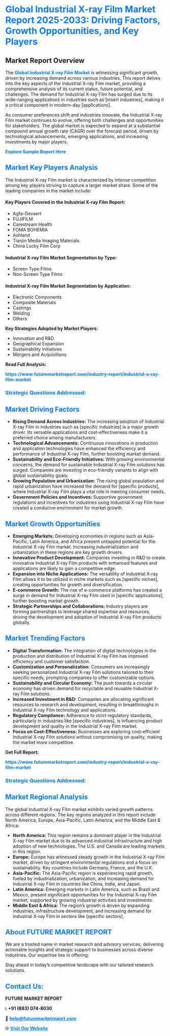 <h1 style="color: #007BFF;">Global Industrial X-ray Film Market Report 2025-2033: Driving Factors, Growth Opportunities, and Key Players</h1>

<section id="overview">
<h2>Market Report Overview</h2>
<p>The <a href="https://www.futuremarketreport.com/industry-report/industrial-x-ray-film-market" style="color: #007BFF; text-decoration: none;"><strong>Global Industrial X-ray Film Market</strong></a> is witnessing significant growth, driven by increasing demand across various industries. This report delves into the key aspects of the Industrial X-ray Film market, providing a comprehensive analysis of its current status, future potential, and challenges. The demand for Industrial X-ray Film has surged due to its wide-ranging applications in industries such as [insert industries], making it a critical component in modern-day [applications].</p>
<p>As consumer preferences shift and industries innovate, the Industrial X-ray Film market continues to evolve, offering both challenges and opportunities for stakeholders. The global market is expected to expand at a substantial compound annual growth rate (CAGR) over the forecast period, driven by technological advancements, emerging applications, and increasing investments by major players.</p>
</section>

<section id="overview">
<p><a href="https://www.futuremarketreport.com/request-sample/reportId=58934" style="color: #007BFF; text-decoration: none;"><strong>Explore Sample Report Here</strong></a></p>
</section>

<section id="key-players">
<h2 style="color: #007BFF;">Market Key Players Analysis</h2>
<p>The Industrial X-ray Film market is characterized by intense competition among key players striving to capture a larger market share. Some of the leading companies in the market include:</p>
<h4>Key Players Covered in the Industrial X-ray Film Report:</h4>
<ul><li>Agfa-Gevaert</li><li>FUJIFILM</li><li>Carestream Health</li><li>FOMA BOHEMIA</li><li>Ashland</li><li>Tianjin Media Imaging Materials</li><li>China Lucky Film Corp</li></ul>
<h4>Industrial X-ray Film Market Segmentation by Type:</h4>
<ul><li>Screen Type Films</li><li>Non-Screen Type Films</li></ul>

<h4>Industrial X-ray Film Market Segmentation by Application:</h4>
<ul><li>Electronic Components</li><li>Composite Materials</li><li>Castings</li><li>Welding</li><li>Others</li></ul>
<p><strong>Key Strategies Adopted by Market Players:</strong></p>
<ul>
<li>Innovation and R&D</li>
<li>Geographical Expansion</li>
<li>Sustainability Initiatives</li>
<li>Mergers and Acquisitions</li>
</ul>
</section>

<section>
<p><strong>Read Full Analysis: </strong></p><a href="https://www.futuremarketreport.com/industry-report/industrial-x-ray-film-market" style="color: #007BFF; text-decoration: none;"><strong>https://www.futuremarketreport.com/industry-report/industrial-x-ray-film-market</strong></a>
<h3 style="color: #007BFF;">Strategic Questions Addressed:</h3>
</section>

<section id="driving-factors">
<h2 style="color: #007BFF;">Market Driving Factors</h2>
<ul>
<li><strong>Rising Demand Across Industries:</strong> The increasing adoption of Industrial X-ray Film in industries such as [specific industries] is a major growth driver. Its versatile applications and cost-effectiveness make it a preferred choice among manufacturers.</li>
<li><strong>Technological Advancements:</strong> Continuous innovations in production and application technologies have enhanced the efficiency and performance of Industrial X-ray Film, further boosting market demand.</li>
<li><strong>Sustainability and Eco-Friendly Initiatives:</strong> With growing environmental concerns, the demand for sustainable Industrial X-ray Film solutions has surged. Companies are investing in eco-friendly variants to align with global sustainability goals.</li>
<li><strong>Growing Population and Urbanization:</strong> The rising global population and rapid urbanization have increased the demand for [specific products], where Industrial X-ray Film plays a vital role in meeting consumer needs.</li>
<li><strong>Government Policies and Incentives:</strong> Supportive government regulations and incentives for industries using Industrial X-ray Film have created a conducive environment for market growth.</li>
</ul>
</section>

<section id="growth-opportunities">
<h2 style="color: #007BFF;">Market Growth Opportunities</h2>
<ul>
<li><strong>Emerging Markets:</strong> Developing economies in regions such as Asia-Pacific, Latin America, and Africa present untapped potential for the Industrial X-ray Film market. Increasing industrialization and urbanization in these regions are key growth drivers.</li>
<li><strong>Innovative Product Development:</strong> Companies investing in R&D to create innovative Industrial X-ray Film products with enhanced features and applications are likely to gain a competitive edge.</li>
<li><strong>Expansion into Niche Applications:</strong> The versatility of Industrial X-ray Film allows it to be utilized in niche markets such as [specific niches], creating opportunities for growth and diversification.</li>
<li><strong>E-commerce Growth:</strong> The rise of e-commerce platforms has created a surge in demand for Industrial X-ray Film used in [specific applications], further boosting market growth.</li>
<li><strong>Strategic Partnerships and Collaborations:</strong> Industry players are forming partnerships to leverage shared expertise and resources, driving the development and adoption of Industrial X-ray Film products globally.</li>
</ul>
</section>

<section id="trending-factors">
<h2 style="color: #007BFF;">Market Trending Factors</h2>
<ul>
<li><strong>Digital Transformation:</strong> The integration of digital technologies in the production and distribution of Industrial X-ray Film has improved efficiency and customer satisfaction.</li>
<li><strong>Customization and Personalization:</strong> Consumers are increasingly seeking personalized Industrial X-ray Film solutions tailored to their specific needs, prompting companies to offer customizable options.</li>
<li><strong>Sustainability and Circular Economy:</strong> The push towards a circular economy has driven demand for recyclable and reusable Industrial X-ray Film solutions.</li>
<li><strong>Increased Investment in R&D:</strong> Companies are allocating significant resources to research and development, resulting in breakthroughs in Industrial X-ray Film technology and applications.</li>
<li><strong>Regulatory Compliance:</strong> Adherence to strict regulatory standards, particularly in industries like [specific industries], is influencing product development and quality in the Industrial X-ray Film market.</li>
<li><strong>Focus on Cost-Effectiveness:</strong> Businesses are exploring cost-efficient Industrial X-ray Film solutions without compromising on quality, making the market more competitive.</li>
</ul>
</section>

<section>
<p><strong>Get Full Report: </strong></p><a href="https://www.futuremarketreport.com/industry-report/industrial-x-ray-film-market" style="color: #007BFF; text-decoration: none;"><strong>https://www.futuremarketreport.com/industry-report/industrial-x-ray-film-market</strong></a>
<h3 style="color: #007BFF;">Strategic Questions Addressed:</h3>
</section>


<section id="regional-analysis">
<h2 style="color: #007BFF;">Market Regional Analysis</h2>
<p>The global Industrial X-ray Film market exhibits varied growth patterns across different regions. The key regions analyzed in this report include North America, Europe, Asia-Pacific, Latin America, and the Middle East & Africa:</p>
<ul>
<li><strong>North America:</strong> This region remains a dominant player in the Industrial X-ray Film market due to its advanced industrial infrastructure and high adoption of new technologies. The U.S. and Canada are leading markets in this region.</li>
<li><strong>Europe:</strong> Europe has witnessed steady growth in the Industrial X-ray Film market, driven by stringent environmental regulations and a focus on sustainability. Key countries include Germany, France, and the U.K.</li>
<li><strong>Asia-Pacific:</strong> The Asia-Pacific region is experiencing rapid growth, fueled by industrialization, urbanization, and increasing demand for Industrial X-ray Film in countries like China, India, and Japan.</li>
<li><strong>Latin America:</strong> Emerging markets in Latin America, such as Brazil and Mexico, present significant opportunities for the Industrial X-ray Film market, supported by growing industrial activities and investments.</li>
<li><strong>Middle East & Africa:</strong> The region’s growth is driven by expanding industries, infrastructure development, and increasing demand for Industrial X-ray Film in sectors like [specific sectors].</li>
</ul>
</section>

<footer>
<h2 style="color: #007BFF;">About FUTURE MARKET REPORT</h2>
<p>We are a trusted name in market research and advisory services, delivering actionable insights and strategic support to businesses across diverse industries. Our expertise lies in offering:</p>

<p>Stay ahead in today’s competitive landscape with our tailored research solutions.</p>

<h2 style="color: #007BFF;">Contact Us:</h2>
<p><strong>FUTURE MARKET REPORT</strong></p>
<p>📞 <strong>+91 (883) 074-8030</strong></p>
<p>📧 <strong><a href="mailto:help@futuremarketreport.com" style="color: #007BFF;">help@futuremarketreport.com</a></strong></p>
<p>🌐 <strong><a href="https://www.futuremarketreport.com/" style="color: #007BFF;">Visit Our Website</a></strong></p>
</footer>